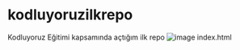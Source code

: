 # kodluyoruzilkrepo
Kodluyoruz Eğitimi kapsamında açtığım ilk repo
![image](https://github.com/alihaydarkir/kodluyoruzilkrepo/assets/89991043/7fa7b236-c151-46e8-a6fb-508b83af1700)
index.html
